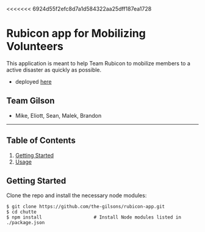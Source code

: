 <<<<<<< 6924d55f2efc8d7a1d584322aa25dff187ea1728
# Rubicon app for Mobilizing Volunteers

This application is meant to help Team Rubicon to mobilize members to a active disaster as quickly as possible.

- deployed [here](https://gilson.herokuapp.com)

## Team Gilson
- Mike, Eliott, Sean, Malek, Brandon


---

Table of Contents
-----------------
1. [Getting Started](#getting-started)
2. [Usage](#usage)


Getting Started 
---------------
Clone the repo and install the necessary node modules:

```shell
$ git clone https://github.com/the-gilsons/rubicon-app.git
$ cd chutte
$ npm install                   # Install Node modules listed in ./package.json
```